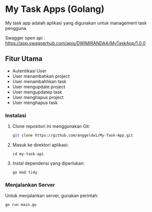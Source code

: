 # My Task Apps (Golang)
My task app adalah aplikasi yang digunakan untuk management task pengguna.

Swagger open api : https://app.swaggerhub.com/apis/DWIMIRANDAA/MyTaskApp/1.0.0

## Fitur Utama
- Autentikasi User
- User menambahkan project
- User menambahhkan task
- User mengupdate project
- User mengupdatep task
- User menghapus project
- User menghapus task

### Instalasi
1. Clone repositori ini menggunakan Git:
   ```bash
   git clone https://github.com/anggeldwi/My-Task-App.git

2. Masuk ke direktori aplikasi:
    ```
    cd my-task-api

3. Instal dependensi yang diperlukan:
    ```
    go mod tidy

### Menjalankan Server
Untuk menjalankan server, gunakan perintah:
    
    go run main.go

